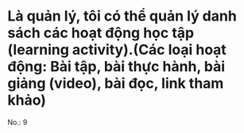 # Là quản lý, tôi có thể quản lý danh sách các hoạt động học tập (learning activity).(Các loại hoạt động: Bài tập, bài thực hành, bài giảng (video), bài đọc, link tham khảo)

No.: 9